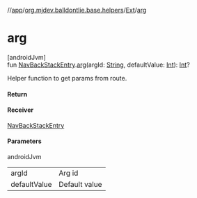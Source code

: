 //[app](../../../index.md)/[org.mjdev.balldontlie.base.helpers](../index.md)/[Ext](index.md)/[arg](arg.md)

# arg

[androidJvm]\
fun [NavBackStackEntry](https://developer.android.com/reference/kotlin/androidx/navigation/NavBackStackEntry.html).[arg](arg.md)(argId: [String](https://kotlinlang.org/api/latest/jvm/stdlib/kotlin/-string/index.html), defaultValue: [Int](https://kotlinlang.org/api/latest/jvm/stdlib/kotlin/-int/index.html)): [Int](https://kotlinlang.org/api/latest/jvm/stdlib/kotlin/-int/index.html)?

Helper function to get params from route.

#### Return

#### Receiver

[NavBackStackEntry](https://developer.android.com/reference/kotlin/androidx/navigation/NavBackStackEntry.html)

#### Parameters

androidJvm

| | |
|---|---|
| argId | Arg id |
| defaultValue | Default value |
